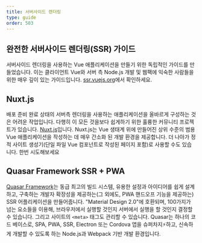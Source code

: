 ```yaml
---
title: 서버사이드 렌더링
type: guide
order: 503
---
```


## 완전한 서버사이드 렌더링(SSR) 가이드

서버사이드 렌더링을 사용하는 Vue 애플리케이션을 만들기 위한 독립적인 가이드를 만들었습니다. 이는 클라이언트 Vue와 서버 측 Node.js 개발 및 웹팩에 익숙한 사람들을 위한 매우 깊이 있는 가이드입니다. [ssr.vuejs.org](https://ssr.vuejs.org/)에서 확인하세요.

## Nuxt.js

배포 준비 완료 상태의 서버측 렌더링을 사용하는 애플리케이션을 올바르게 구성하는 것은 어려운 작업입니다. 다행히 이 모든 것을보다 쉽게하기 위한 훌륭한 커뮤니티 프로젝트가 있습니다. [Nuxt.js](https://nuxtjs.org/)입니다. Nuxt.js는 Vue 생태계 위에 만들어진 상위 수준의 범용 Vue 애플리케이션을 작성하는 데 매우 간소화 된 개발 환경을 제공합니다. 더 나아가 정적 사이트 생성기(단일 파일 Vue 컴포넌트로 작성된 페이지 포함)로 사용할 수도 있습니다. 한번 시도해보세요

## Quasar Framework SSR + PWA

[Quasar Framework](https://quasar.dev)는 동급 최고의 빌드 시스템, 유용한 설정과 아이디어를 쉽게 설계하고, 구축하는 개발자 확장성을 제공하는(그 외에도, PWA 핸드오프 기능을 제공하는) SSR 어플리케이션을 만들어줍니다. "Material Design 2.0"에 호환되며, 100가지가 넘는 요소들을 이용해, 브라우저에서 실행할 것인지 서버에서 실행을 할 것인지 결정할 수 있습니다. 그리고 사이트의 `<meta>` 태그도 관리할 수 있습니다. Quasar는 하나의 코드 베이스로, SPA, PWA, SSR, Electron 또는 Cordova 앱을 슈퍼차지⚡하고, 신속하게 개발할 수 있도록 하는 Node.js과 Webpack 기반 개발 환경입니다.
